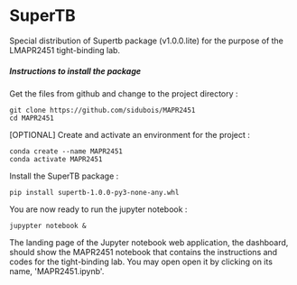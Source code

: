 # SuperTB
Special distribution of Supertb package (v1.0.0.lite) for the purpose of the LMAPR2451 tight-binding lab.

##### Instructions to install the package
Get the files from github and change to the project directory : 
```
git clone https://github.com/sidubois/MAPR2451
cd MAPR2451
```
[OPTIONAL] Create and activate an environment for the project :
```
conda create --name MAPR2451
conda activate MAPR2451
```
Install the SuperTB package : 
```
pip install supertb-1.0.0-py3-none-any.whl
```

You are now ready to run the jupyter notebook :
```
jupypter notebook &
```
The landing page of the Jupyter notebook web application, the dashboard, should show the MAPR2451 notebook that contains the instructions and codes for the tight-binding lab. You may open open it by clicking on its name, 'MAPR2451.ipynb'.
